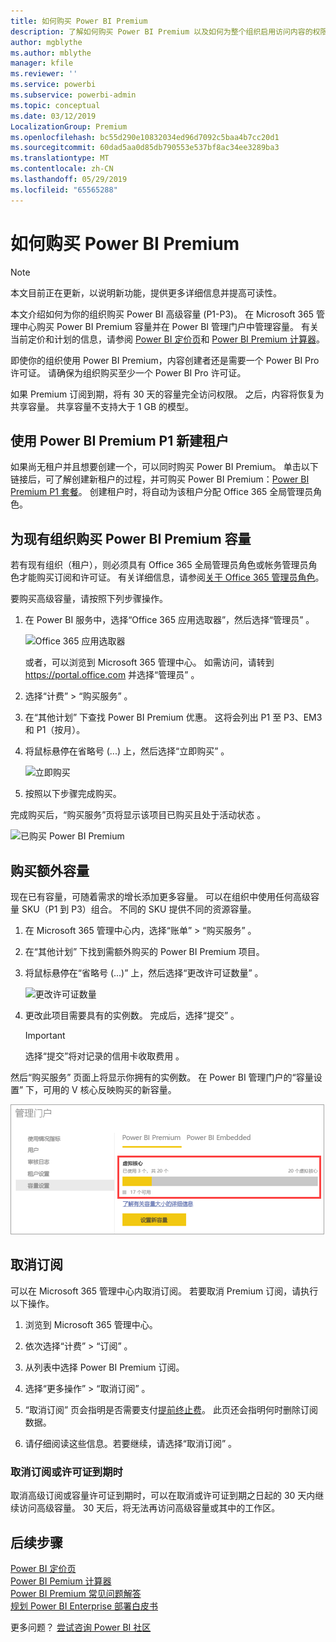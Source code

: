 ```yaml
---
title: 如何购买 Power BI Premium
description: 了解如何购买 Power BI Premium 以及如何为整个组织启用访问内容的权限。
author: mgblythe
ms.author: mblythe
manager: kfile
ms.reviewer: ''
ms.service: powerbi
ms.subservice: powerbi-admin
ms.topic: conceptual
ms.date: 03/12/2019
LocalizationGroup: Premium
ms.openlocfilehash: bc55d290e10832034ed96d7092c5baa4b7cc20d1
ms.sourcegitcommit: 60dad5aa0d85db790553e537bf8ac34ee3289ba3
ms.translationtype: MT
ms.contentlocale: zh-CN
ms.lasthandoff: 05/29/2019
ms.locfileid: "65565288"
---
```

# <a name="how-to-purchase-power-bi-premium"></a>如何购买 Power BI Premium

> [!NOTE]
> 本文目前正在更新，以说明新功能，提供更多详细信息并提高可读性。 

本文介绍如何为你的组织购买 Power BI 高级容量 (P1-P3)。 在 Microsoft 365 管理中心购买 Power BI Premium 容量并在 Power BI 管理门户中管理容量。 有关当前定价和计划的信息，请参阅 [Power BI 定价页](https://powerbi.microsoft.com/pricing/)和 [Power BI Premium 计算器](https://powerbi.microsoft.com/calculator/)。

即使你的组织使用 Power BI Premium，内容创建者还是需要一个 Power BI Pro 许可证。 请确保为组织购买至少一个 Power BI Pro 许可证。

如果 Premium 订阅到期，将有 30 天的容量完全访问权限。 之后，内容将恢复为共享容量。 共享容量不支持大于 1 GB 的模型。

## <a name="create-a-new-tenant-with-power-bi-premium-p1"></a>使用 Power BI Premium P1 新建租户

如果尚无租户并且想要创建一个，可以同时购买 Power BI Premium。 单击以下链接后，可了解创建新租户的过程，并可购买 Power BI Premium：[Power BI Premium P1 套餐](https://signup.microsoft.com/Signup?OfferId=b3ec5615-cc11-48de-967d-8d79f7cb0af1)。 创建租户时，将自动为该租户分配 Office 365 全局管理员角色。

## <a name="purchase-a-power-bi-premium-capacity-for-an-existing-organization"></a>为现有组织购买 Power BI Premium 容量

若有现有组织（租户），则必须具有 Office 365 全局管理员角色或帐务管理员角色才能购买订阅和许可证。 有关详细信息，请参阅[关于 Office 365 管理员角色](https://support.office.com/article/About-Office-365-admin-roles-da585eea-f576-4f55-a1e0-87090b6aaa9d)。

要购买高级容量，请按照下列步骤操作。

1. 在 Power BI 服务中，选择“Office 365 应用选取器”，然后选择“管理员”  。

    ![Office 365 应用选取器](media/service-admin-premium-purchase/o365-app-picker.png)

    或者，可以浏览到 Microsoft 365 管理中心。 如需访问，请转到 https://portal.office.com 并选择“管理员”  。

1. 选择“计费”   > “购买服务”  。

1. 在“其他计划”  下查找 Power BI Premium 优惠。 这将会列出 P1 至 P3、EM3 和 P1（按月）。

1. 将鼠标悬停在省略号 (...) 上，然后选择“立即购买”   。

    ![立即购买](media/service-admin-premium-purchase/premium-purchase.png)

1. 按照以下步骤完成购买。

完成购买后，“购买服务”页将显示该项目已购买且处于活动状态  。

![已购买 Power BI Premium](media/service-admin-premium-purchase/premium-purchased.png)

## <a name="purchase-additional-capacities"></a>购买额外容量

现在已有容量，可随着需求的增长添加更多容量。 可以在组织中使用任何高级容量 SKU（P1 到 P3）组合。 不同的 SKU 提供不同的资源容量。

1. 在 Microsoft 365 管理中心内，选择“账单” > “购买服务”   。

1. 在“其他计划”  下找到需额外购买的 Power BI Premium 项目。

1. 将鼠标悬停在“省略号 (...)”  上，然后选择“更改许可证数量”  。

    ![更改许可证数量](media/service-admin-premium-purchase/premium-purchase-more.png)

1. 更改此项目需要具有的实例数。 完成后，选择“提交”  。

   > [!IMPORTANT]
   > 选择“提交”将对记录的信用卡收取费用  。

然后“购买服务”  页面上将显示你拥有的实例数。 在 Power BI 管理门户的“容量设置”  下，可用的 V 核心反映购买的新容量。

![Power BI Premium 容量可用的 V 核心](media/service-admin-premium-purchase/premium-capacities.png)

## <a name="cancel-your-subscription"></a>取消订阅

可以在 Microsoft 365 管理中心内取消订阅。 若要取消 Premium 订阅，请执行以下操作。

1. 浏览到 Microsoft 365 管理中心。

1. 依次选择“计费”   > “订阅”  。

1. 从列表中选择 Power BI Premium 订阅。

1. 选择“更多操作” > “取消订阅”   。

1. “取消订阅”  页会指明是否需要支付[提前终止费](https://support.office.com/article/early-termination-fees-6487d4de-401a-466f-8bc3-c0beb5cc40d3)。 此页还会指明何时删除订阅数据。

1. 请仔细阅读这些信息。若要继续，请选择“取消订阅”  。

### <a name="when-canceling-or-your-license-expires"></a>取消订阅或许可证到期时

取消高级订阅或容量许可证到期时，可以在取消或许可证到期之日起的 30 天内继续访问高级容量。 30 天后，将无法再访问高级容量或其中的工作区。

## <a name="next-steps"></a>后续步骤

[Power BI 定价页](https://powerbi.microsoft.com/pricing/)   
[Power BI Pemium 计算器](https://powerbi.microsoft.com/calculator/)   
[Power BI Premium 常见问题解答](service-premium-faq.md)   
[规划 Power BI Enterprise 部署白皮书](https://aka.ms/pbienterprisedeploy)

更多问题？ [尝试咨询 Power BI 社区](http://community.powerbi.com/)